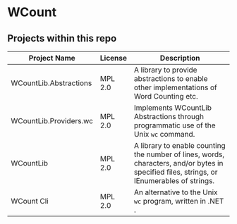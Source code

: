 # WCount

## Projects within this repo

| Project Name           | License | Description                                                                                                                                | 
|------------------------|---------|--------------------------------------------------------------------------------------------------------------------------------------------|
| WCountLib.Abstractions | MPL 2.0 | A library to provide abstractions to enable other implementations of Word Counting etc.                                                    |
| WCountLib.Providers.wc | MPL 2.0 | Implements WCountLib Abstractions through programmatic use of the Unix ``wc`` command. |
| WCountLib              | MPL 2.0 | A library to enable counting the number of lines, words, characters, and/or bytes in specified files, strings, or IEnumerables of strings. |
| WCount Cli             | MPL 2.0 | An alternative to the Unix ``wc`` program, written in .NET . |

